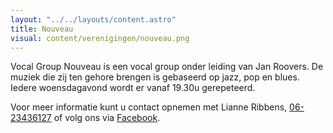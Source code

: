 ```yaml
---
layout: "../../layouts/content.astro"
title: Nouveau
visual: content/verenigingen/nouveau.png
---
```


Vocal Group Nouveau is een vocal group onder leiding van Jan Roovers. De muziek die zij ten gehore brengen is gebaseerd op jazz, pop en blues. Iedere woensdagavond wordt er vanaf 19.30u gerepeteerd.

Voor meer informatie kunt u contact opnemen met Lianne Ribbens, [06-23436127](tel:0623436127) of volg ons via [Facebook](https://www.facebook.com/VocalGroupNouveau/).